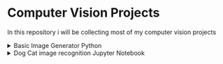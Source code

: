 # Computer Vision Projects

In this repository i will be collecting most of my computer vision projects

<details><summary>Basic Image Generator Python</summary>
<p>
Basic image generator using GAN network and CIFAR-10 dataset.
<p>
<figure>
    <img src="https://raw.githubusercontent.com/Kubaaa96/Computer-Vision-Projects/master/Basic%20Image%20Generator/results/real_samples.png" alt="Real" width="250" height="250">
    <figcaption>Real Sample</figcaption>
</figure>
<p>
<figure>
<img src="https://raw.githubusercontent.com/Kubaaa96/Computer-Vision-Projects/master/Basic%20Image%20Generator/results/fake_samples_epoch_002.png" alt="Real" width="250" height="250">
    <figcaption>After 2nd epoch</figcaption>
</figure>
<p>
<figure>
<img src="https://raw.githubusercontent.com/Kubaaa96/Computer-Vision-Projects/master/Basic%20Image%20Generator/results/fake_samples_epoch_014.png" alt="Real" width="250" height="250">
    <figcaption>After 14th epoch</figcaption>
</figure>
<p>
<figure>
<img src="https://raw.githubusercontent.com/Kubaaa96/Computer-Vision-Projects/master/Basic%20Image%20Generator/results/fake_samples_epoch_024.png" alt="Real" width="250" height="250"><p>
    <figcaption>After 24th epoch</figcaption>
</figure>
<p>
<a href="http://www.cs.toronto.edu/~kriz/cifar.html">DATA SET</a>

torchvision == 0.1.9 needed 
</p>
</details>

<details><summary>Dog Cat image recognition Jupyter Notebook</summary>
<p>
Small Project when i used basic CNN to distinguish between cats and dogs 

<a href="https://drive.google.com/drive/folders/1R1eyz1Ddh6jwDFsByN-JhHc7NM7fIGEr?usp=sharing">DATA SET</a>

More info can be found in notebook file 
</p>
</details>